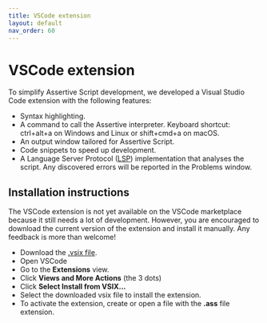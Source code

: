 ```yaml
---
title: VSCode extension
layout: default
nav_order: 60
---
```


# VSCode extension
To simplify Assertive Script development, we developed a Visual Studio Code extension with the following features:
- Syntax highlighting.
- A command to call the Assertive interpreter. Keyboard shortcut: ctrl+alt+a on Windows and Linux or shift+cmd+a on macOS.
- An output window tailored for Assertive Script.
- Code snippets to speed up development.
- A Language Server Protocol ([LSP](https://microsoft.github.io/language-server-protocol/)) implementation that analyses the script. Any discovered errors will be reported in the Problems window.

## Installation instructions
The VSCode extension is not yet available on the VSCode marketplace because it still needs a lot of development.
However, you are encouraged to download the current version of the extension and install it manually. Any feedback is more than welcome!

- Download the [.vsix file](https://drive.google.com/file/d/1H9i0Fu63HWK8lHtEwxHai8QcJOiG3jh7/view?usp=sharing).
- Open VSCode
- Go to the **Extensions** view.
- Click **Views and More Actions** (the 3 dots)
- Click **Select Install from VSIX...**
- Select the downloaded vsix file to install the extension.
- To activate the extension, create or open a file with the **.ass** file extension.
